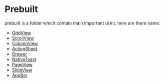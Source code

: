 # Prebuilt
prebuilt is a folder which contain main important ui kit.
here are there name:
- [GridView](/Doc/prebuilt/GridView.md)
- [ScrollView](/Doc/prebuilt/ScrollView.md)
- [ColumnView](/Doc/prebuilt/ColumnView.md)
- [ActionSheet](/Doc/prebuilt/ActionSheet.md)
- [Drawer](/Doc/prebuilt/Drawer.md)
- [NativeToast](/Doc/prebuilt/NativeToast.md)
- [PageView](/Doc/prebuilt/PageView.md)
- [SlideView](/Doc/prebuilt/SlideView.md)
- [AppBar](/Doc/prebuilt/AppBar.md)